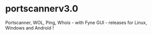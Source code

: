 # portscannerv3.0
Portscanner, WOL, Ping, Whois - with Fyne GUI - releases for Linux, Windows and Android !
